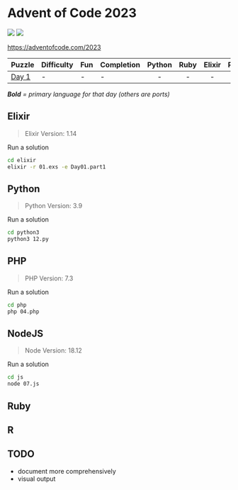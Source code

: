 # Advent of Code 2023

![](https://img.shields.io/badge/days%20completed-0-red) ![](https://img.shields.io/badge/stars%20⭐-0-yellow)

https://adventofcode.com/2023

| Puzzle | Difficulty | Fun | Completion | Python | Ruby | Elixir | PHP | JS | other |
|--------|------------|-----|------------|:------:|:----:|:------:|:---:|:--:|:-----:|
| [Day 1](https://adventofcode.com/2023/day/1) | - | - | - | - | - | - | - | - | - |

_**Bold** = primary language for that day (others are ports)_

## Elixir

> Elixir Version: 1.14

Run a solution

```sh
cd elixir
elixir -r 01.exs -e Day01.part1
```

## Python

> Python Version: 3.9

Run a solution

```sh
cd python3
python3 12.py
```

## PHP

> PHP Version: 7.3

Run a solution

```sh
cd php
php 04.php
```

## NodeJS

> Node Version: 18.12

Run a solution

```sh
cd js
node 07.js
```

## Ruby

## R

## TODO

- document more comprehensively
- visual output

